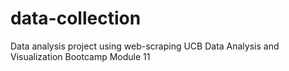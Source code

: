 # data-collection
Data analysis project using web-scraping UCB Data Analysis and Visualization Bootcamp Module 11 
